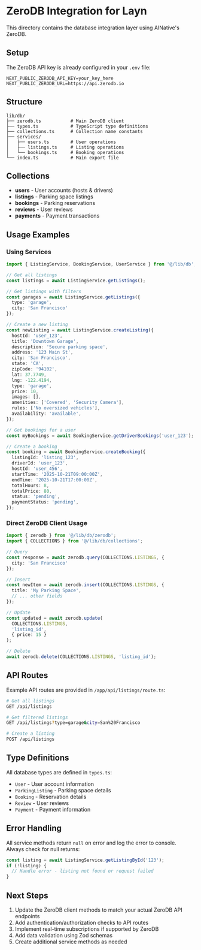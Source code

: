 # ZeroDB Integration for Layn

This directory contains the database integration layer using AINative's ZeroDB.

## Setup

The ZeroDB API key is already configured in your `.env` file:

```env
NEXT_PUBLIC_ZERODB_API_KEY=your_key_here
NEXT_PUBLIC_ZERODB_URL=https://api.zerodb.io
```

## Structure

```
lib/db/
├── zerodb.ts           # Main ZeroDB client
├── types.ts            # TypeScript type definitions
├── collections.ts      # Collection name constants
├── services/
│   ├── users.ts        # User operations
│   ├── listings.ts     # Listing operations
│   └── bookings.ts     # Booking operations
└── index.ts            # Main export file
```

## Collections

- **users** - User accounts (hosts & drivers)
- **listings** - Parking space listings
- **bookings** - Parking reservations
- **reviews** - User reviews
- **payments** - Payment transactions

## Usage Examples

### Using Services

```typescript
import { ListingService, BookingService, UserService } from '@/lib/db';

// Get all listings
const listings = await ListingService.getListings();

// Get listings with filters
const garages = await ListingService.getListings({
  type: 'garage',
  city: 'San Francisco'
});

// Create a new listing
const newListing = await ListingService.createListing({
  hostId: 'user_123',
  title: 'Downtown Garage',
  description: 'Secure parking space',
  address: '123 Main St',
  city: 'San Francisco',
  state: 'CA',
  zipCode: '94102',
  lat: 37.7749,
  lng: -122.4194,
  type: 'garage',
  price: 10,
  images: [],
  amenities: ['Covered', 'Security Camera'],
  rules: ['No oversized vehicles'],
  availability: 'available',
});

// Get bookings for a user
const myBookings = await BookingService.getDriverBookings('user_123');

// Create a booking
const booking = await BookingService.createBooking({
  listingId: 'listing_123',
  driverId: 'user_123',
  hostId: 'user_456',
  startTime: '2025-10-21T09:00:00Z',
  endTime: '2025-10-21T17:00:00Z',
  totalHours: 8,
  totalPrice: 80,
  status: 'pending',
  paymentStatus: 'pending',
});
```

### Direct ZeroDB Client Usage

```typescript
import { zerodb } from '@/lib/db/zerodb';
import { COLLECTIONS } from '@/lib/db/collections';

// Query
const response = await zerodb.query(COLLECTIONS.LISTINGS, {
  city: 'San Francisco'
});

// Insert
const newItem = await zerodb.insert(COLLECTIONS.LISTINGS, {
  title: 'My Parking Space',
  // ... other fields
});

// Update
const updated = await zerodb.update(
  COLLECTIONS.LISTINGS,
  'listing_id',
  { price: 15 }
);

// Delete
await zerodb.delete(COLLECTIONS.LISTINGS, 'listing_id');
```

## API Routes

Example API routes are provided in `/app/api/listings/route.ts`:

```bash
# Get all listings
GET /api/listings

# Get filtered listings
GET /api/listings?type=garage&city=San%20Francisco

# Create a listing
POST /api/listings
```

## Type Definitions

All database types are defined in `types.ts`:

- `User` - User account information
- `ParkingListing` - Parking space details
- `Booking` - Reservation details
- `Review` - User reviews
- `Payment` - Payment information

## Error Handling

All service methods return `null` on error and log the error to console. Always check for null returns:

```typescript
const listing = await ListingService.getListingById('123');
if (!listing) {
  // Handle error - listing not found or request failed
}
```

## Next Steps

1. Update the ZeroDB client methods to match your actual ZeroDB API endpoints
2. Add authentication/authorization checks to API routes
3. Implement real-time subscriptions if supported by ZeroDB
4. Add data validation using Zod schemas
5. Create additional service methods as needed
